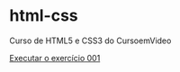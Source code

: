 # html-css
 Curso de HTML5 e CSS3 do CursoemVideo

<a href='https://omaraljawabri.github.io/html-css/exercicios/ex001/index.html'>Executar o exercício 001</a>